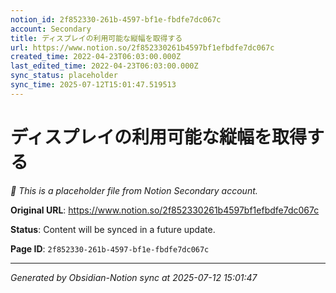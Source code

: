 ```yaml
---
notion_id: 2f852330-261b-4597-bf1e-fbdfe7dc067c
account: Secondary
title: ディスプレイの利用可能な縦幅を取得する
url: https://www.notion.so/2f852330261b4597bf1efbdfe7dc067c
created_time: 2022-04-23T06:03:00.000Z
last_edited_time: 2022-04-23T06:03:00.000Z
sync_status: placeholder
sync_time: 2025-07-12T15:01:47.519513
---
```


# ディスプレイの利用可能な縦幅を取得する

*🔄 This is a placeholder file from Notion Secondary account.*

**Original URL**: https://www.notion.so/2f852330261b4597bf1efbdfe7dc067c

**Status**: Content will be synced in a future update.

**Page ID**: `2f852330-261b-4597-bf1e-fbdfe7dc067c`

---

*Generated by Obsidian-Notion sync at 2025-07-12 15:01:47*
